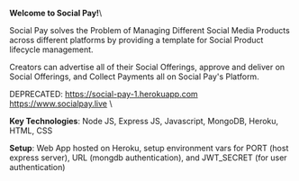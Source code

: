 **Welcome to Social Pay!**\

Social Pay solves the Problem of Managing Different Social Media Products across different platforms by providing a template for Social Product lifecycle management. 

Creators can advertise all of their Social Offerings, approve and deliver on Social Offerings, and Collect Payments all on Social Pay's Platform.

DEPRECATED:
https://social-pay-1.herokuapp.com \
https://www.socialpay.live \

**Key Technologies**: Node JS, Express JS, Javascript, MongoDB, Heroku, HTML, CSS

**Setup**: Web App hosted on Heroku, setup environment vars for PORT (host express server), URL (mongdb authentication), and JWT_SECRET (for user authentication)